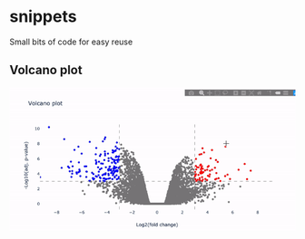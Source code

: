 # snippets
 Small bits of code for easy reuse
 
## Volcano plot

![volcano plot](volcano_plot/volcano.gif)
